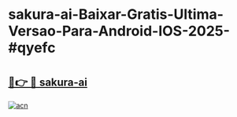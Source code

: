 # sakura-ai-Baixar-Gratis-Ultima-Versao-Para-Android-IOS-2025-#qyefc

# <h2><a href="https://ainizakaria.my?title=sakura-ai&ref=25M">🔗👉 🔴 sakura-ai</a></h2>

[![acn](https://github.com/user-attachments/assets/0f9c940e-d8b0-45ae-aac7-cd30a18b3e1c)](https://ainizakaria.my?title=sakura-ai&ref=25M)

